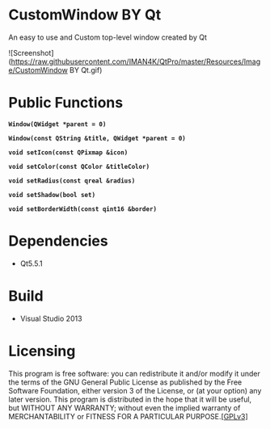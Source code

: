 CustomWindow BY Qt 
==================
An easy to use and Custom top-level window created by Qt

![Screenshot](https://raw.githubusercontent.com/IMAN4K/QtPro/master/Resources/Image/CustomWindow BY Qt.gif)

# Public Functions

**`Window(QWidget *parent = 0)`**

**`Window(const QString &title, QWidget *parent = 0)`**

**`void setIcon(const QPixmap &icon)`**

**`void setColor(const QColor &titleColor)`**

**`void setRadius(const qreal &radius)`**

**`void setShadow(bool set)`**

**`void setBorderWidth(const qint16 &border)`**

# Dependencies
* Qt5.5.1

# Build
* Visual Studio 2013

# Licensing
This program is free software: you can redistribute it and/or modify it under the terms of the GNU General Public License as published by the Free Software Foundation, either version 3 of the License, or (at your option) any later version.
This program is distributed in the hope that it will be useful, but WITHOUT ANY WARRANTY; without even the implied warranty of MERCHANTABILITY or FITNESS FOR A PARTICULAR PURPOSE.[[GPLv3]](https://en.wikipedia.org/wiki/GNU_General_Public_License)
